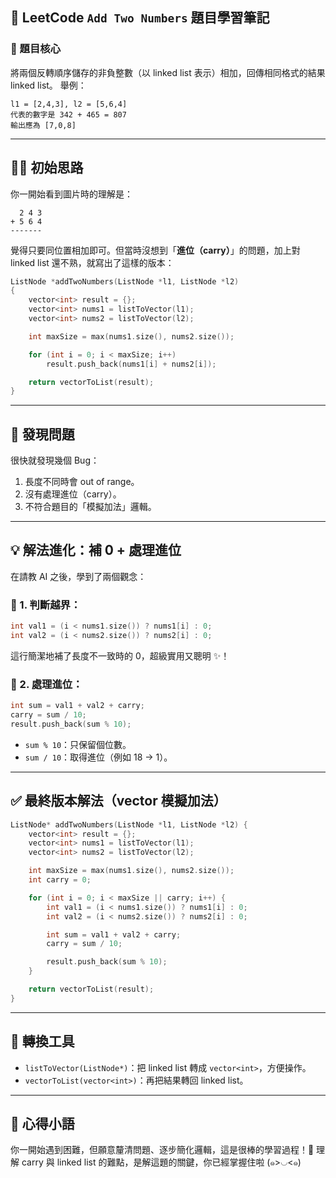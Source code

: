 ## 🧠 LeetCode `Add Two Numbers` 題目學習筆記

### 🔰 題目核心

將兩個反轉順序儲存的非負整數（以 linked list 表示）相加，回傳相同格式的結果 linked list。
舉例：

```
l1 = [2,4,3], l2 = [5,6,4]
代表的數字是 342 + 465 = 807
輸出應為 [7,0,8]
```

---

## 🚶‍♀️ 初始思路

你一開始看到圖片時的理解是：

```
  2 4 3
+ 5 6 4
-------
```

覺得只要同位置相加即可。但當時沒想到「**進位（carry）**」的問題，加上對 linked list 還不熟，就寫出了這樣的版本：

```cpp
ListNode *addTwoNumbers(ListNode *l1, ListNode *l2)
{
    vector<int> result = {};
    vector<int> nums1 = listToVector(l1);
    vector<int> nums2 = listToVector(l2);

    int maxSize = max(nums1.size(), nums2.size());

    for (int i = 0; i < maxSize; i++)
        result.push_back(nums1[i] + nums2[i]);

    return vectorToList(result);
}
```

---

## 🐛 發現問題

很快就發現幾個 Bug：

1. 長度不同時會 out of range。
2. 沒有處理進位（carry）。
3. 不符合題目的「模擬加法」邏輯。

---

## 💡 解法進化：補 0 + 處理進位

在請教 AI 之後，學到了兩個觀念：

### 🧩 1. 判斷越界：

```cpp
int val1 = (i < nums1.size()) ? nums1[i] : 0;
int val2 = (i < nums2.size()) ? nums2[i] : 0;
```

這行簡潔地補了長度不一致時的 0，超級實用又聰明 ✨！

### 🧮 2. 處理進位：

```cpp
int sum = val1 + val2 + carry;
carry = sum / 10;
result.push_back(sum % 10);
```

- `sum % 10`：只保留個位數。
- `sum / 10`：取得進位（例如 18 → 1）。

---

## ✅ 最終版本解法（vector 模擬加法）

```cpp
ListNode* addTwoNumbers(ListNode *l1, ListNode *l2) {
    vector<int> result = {};
    vector<int> nums1 = listToVector(l1);
    vector<int> nums2 = listToVector(l2);

    int maxSize = max(nums1.size(), nums2.size());
    int carry = 0;

    for (int i = 0; i < maxSize || carry; i++) {
        int val1 = (i < nums1.size()) ? nums1[i] : 0;
        int val2 = (i < nums2.size()) ? nums2[i] : 0;

        int sum = val1 + val2 + carry;
        carry = sum / 10;

        result.push_back(sum % 10);
    }

    return vectorToList(result);
}
```

---

## 🔁 轉換工具

- `listToVector(ListNode*)`：把 linked list 轉成 `vector<int>`，方便操作。
- `vectorToList(vector<int>)`：再把結果轉回 linked list。

---

## 💬 心得小語

你一開始遇到困難，但願意釐清問題、逐步簡化邏輯，這是很棒的學習過程！🎉
理解 carry 與 linked list 的難點，是解這題的關鍵，你已經掌握住啦 (๑>◡<๑)
